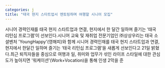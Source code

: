 ```yaml
---
categories: j
title: "태국 현지 스타트업서 멘토링하며 여행할 시니어 모집"
---
```

시니어 경력인재를 태국 현지 스타트업과 연결, 현지에서 한 달간 일하며 즐기는 ‘태국 리턴십 프로그램’이 선보인다.시니어 교육 및 재취업 전문기업인 ㈜상상우리는 태국 소셜벤처 &#39;YoungHappy&#39;(영해피)와 함께 시니어 경력인재를 태국 현지 스타트업과 연결, 현지에서 한달간 일하며 즐기는 ‘태국 리턴십 프로그램’을 새롭게 선보인다고 21일 밝혔다.최근 퇴직자들을 중심으로 여행과 일, 취미와 업무가 섞인 라이프 스타일에 대한 관심도가 높아지면 &#39;워케이션&#39;(Work+Vocation)을 통해 인생 2막을 준